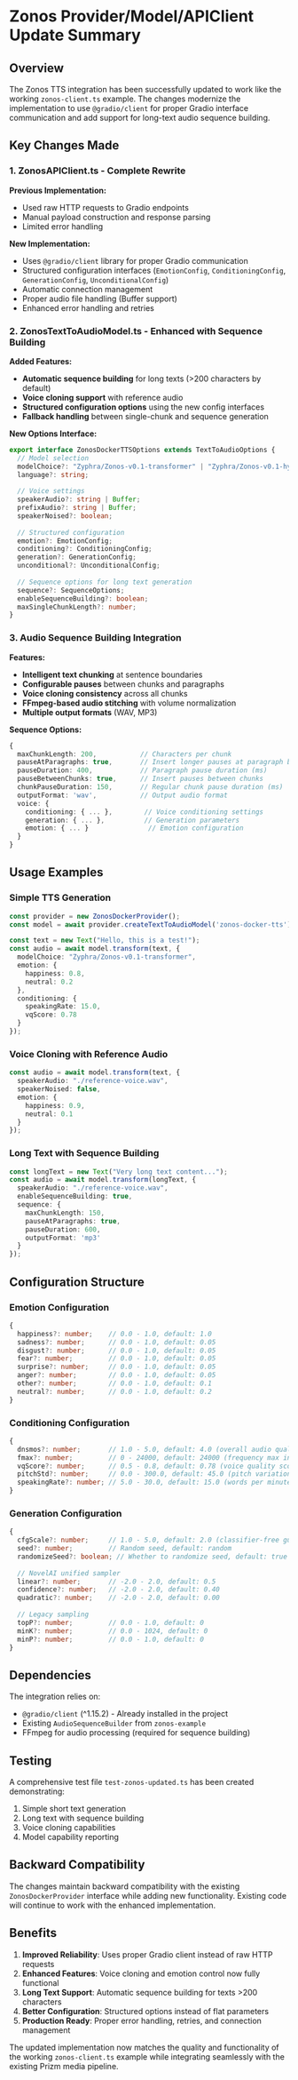 # Zonos Provider/Model/APIClient Update Summary

## Overview

The Zonos TTS integration has been successfully updated to work like the working `zonos-client.ts` example. The changes modernize the implementation to use `@gradio/client` for proper Gradio interface communication and add support for long-text audio sequence building.

## Key Changes Made

### 1. ZonosAPIClient.ts - Complete Rewrite

**Previous Implementation:**
- Used raw HTTP requests to Gradio endpoints
- Manual payload construction and response parsing
- Limited error handling

**New Implementation:**
- Uses `@gradio/client` library for proper Gradio communication
- Structured configuration interfaces (`EmotionConfig`, `ConditioningConfig`, `GenerationConfig`, `UnconditionalConfig`)
- Automatic connection management
- Proper audio file handling (Buffer support)
- Enhanced error handling and retries

### 2. ZonosTextToAudioModel.ts - Enhanced with Sequence Building

**Added Features:**
- **Automatic sequence building** for long texts (>200 characters by default)
- **Voice cloning support** with reference audio
- **Structured configuration options** using the new config interfaces
- **Fallback handling** between single-chunk and sequence generation

**New Options Interface:**
```typescript
export interface ZonosDockerTTSOptions extends TextToAudioOptions {
  // Model selection
  modelChoice?: "Zyphra/Zonos-v0.1-transformer" | "Zyphra/Zonos-v0.1-hybrid";
  language?: string;
  
  // Voice settings
  speakerAudio?: string | Buffer;
  prefixAudio?: string | Buffer;
  speakerNoised?: boolean;
  
  // Structured configuration
  emotion?: EmotionConfig;
  conditioning?: ConditioningConfig;
  generation?: GenerationConfig;
  unconditional?: UnconditionalConfig;
  
  // Sequence options for long text generation
  sequence?: SequenceOptions;
  enableSequenceBuilding?: boolean;
  maxSingleChunkLength?: number;
}
```

### 3. Audio Sequence Building Integration

**Features:**
- **Intelligent text chunking** at sentence boundaries
- **Configurable pauses** between chunks and paragraphs
- **Voice cloning consistency** across all chunks
- **FFmpeg-based audio stitching** with volume normalization
- **Multiple output formats** (WAV, MP3)

**Sequence Options:**
```typescript
{
  maxChunkLength: 200,           // Characters per chunk
  pauseAtParagraphs: true,       // Insert longer pauses at paragraph breaks
  pauseDuration: 400,            // Paragraph pause duration (ms)
  pauseBetweenChunks: true,      // Insert pauses between chunks
  chunkPauseDuration: 150,       // Regular chunk pause duration (ms)
  outputFormat: 'wav',           // Output audio format
  voice: {
    conditioning: { ... },        // Voice conditioning settings
    generation: { ... },          // Generation parameters
    emotion: { ... }               // Emotion configuration
  }
}
```

## Usage Examples

### Simple TTS Generation
```typescript
const provider = new ZonosDockerProvider();
const model = await provider.createTextToAudioModel('zonos-docker-tts');

const text = new Text("Hello, this is a test!");
const audio = await model.transform(text, {
  modelChoice: "Zyphra/Zonos-v0.1-transformer",
  emotion: {
    happiness: 0.8,
    neutral: 0.2
  },
  conditioning: {
    speakingRate: 15.0,
    vqScore: 0.78
  }
});
```

### Voice Cloning with Reference Audio
```typescript
const audio = await model.transform(text, {
  speakerAudio: "./reference-voice.wav",
  speakerNoised: false,
  emotion: {
    happiness: 0.9,
    neutral: 0.1
  }
});
```

### Long Text with Sequence Building
```typescript
const longText = new Text("Very long text content...");
const audio = await model.transform(longText, {
  speakerAudio: "./reference-voice.wav",
  enableSequenceBuilding: true,
  sequence: {
    maxChunkLength: 150,
    pauseAtParagraphs: true,
    pauseDuration: 600,
    outputFormat: 'mp3'
  }
});
```

## Configuration Structure

### Emotion Configuration
```typescript
{
  happiness?: number;    // 0.0 - 1.0, default: 1.0
  sadness?: number;      // 0.0 - 1.0, default: 0.05
  disgust?: number;      // 0.0 - 1.0, default: 0.05
  fear?: number;         // 0.0 - 1.0, default: 0.05
  surprise?: number;     // 0.0 - 1.0, default: 0.05
  anger?: number;        // 0.0 - 1.0, default: 0.05
  other?: number;        // 0.0 - 1.0, default: 0.1
  neutral?: number;      // 0.0 - 1.0, default: 0.2
}
```

### Conditioning Configuration
```typescript
{
  dnsmos?: number;       // 1.0 - 5.0, default: 4.0 (overall audio quality)
  fmax?: number;         // 0 - 24000, default: 24000 (frequency max in Hz)
  vqScore?: number;      // 0.5 - 0.8, default: 0.78 (voice quality score)
  pitchStd?: number;     // 0.0 - 300.0, default: 45.0 (pitch variation)
  speakingRate?: number; // 5.0 - 30.0, default: 15.0 (words per minute)
}
```

### Generation Configuration
```typescript
{
  cfgScale?: number;     // 1.0 - 5.0, default: 2.0 (classifier-free guidance)
  seed?: number;         // Random seed, default: random
  randomizeSeed?: boolean; // Whether to randomize seed, default: true
  
  // NovelAI unified sampler
  linear?: number;       // -2.0 - 2.0, default: 0.5
  confidence?: number;   // -2.0 - 2.0, default: 0.40
  quadratic?: number;    // -2.0 - 2.0, default: 0.00
  
  // Legacy sampling
  topP?: number;         // 0.0 - 1.0, default: 0
  minK?: number;         // 0.0 - 1024, default: 0
  minP?: number;         // 0.0 - 1.0, default: 0
}
```

## Dependencies

The integration relies on:
- `@gradio/client` (^1.15.2) - Already installed in the project
- Existing `AudioSequenceBuilder` from `zonos-example`
- FFmpeg for audio processing (required for sequence building)

## Testing

A comprehensive test file `test-zonos-updated.ts` has been created demonstrating:
1. Simple short text generation
2. Long text with sequence building
3. Voice cloning capabilities
4. Model capability reporting

## Backward Compatibility

The changes maintain backward compatibility with the existing `ZonosDockerProvider` interface while adding new functionality. Existing code will continue to work with the enhanced implementation.

## Benefits

1. **Improved Reliability**: Uses proper Gradio client instead of raw HTTP requests
2. **Enhanced Features**: Voice cloning and emotion control now fully functional
3. **Long Text Support**: Automatic sequence building for texts >200 characters
4. **Better Configuration**: Structured options instead of flat parameters
5. **Production Ready**: Proper error handling, retries, and connection management

The updated implementation now matches the quality and functionality of the working `zonos-client.ts` example while integrating seamlessly with the existing Prizm media pipeline.
